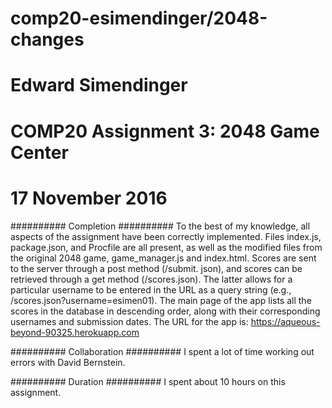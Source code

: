 # comp20-esimendinger/2048-changes

# Edward Simendinger
# COMP20 Assignment 3: 2048 Game Center
# 17 November 2016

########## Completion ##########
To the best of my knowledge, all aspects of the assignment have been correctly
implemented. Files index.js, package.json, and Procfile are all present, as 
well as the modified files from the original 2048 game, game_manager.js and 
index.html. Scores are sent to the server through a post method (/submit.
json), and scores can be retrieved through a get method (/scores.json). The 
latter allows for a particular username to be entered in the URL as a query 
string (e.g., /scores.json?username=esimen01). The main page of the app lists 
all the scores in the database in descending order, along with their 
corresponding usernames and submission dates. The URL for the app is:
https://aqueous-beyond-90325.herokuapp.com

########## Collaboration ##########
I spent a lot of time working out errors with David Bernstein.

########## Duration ##########
I spent about 10 hours on this assignment.